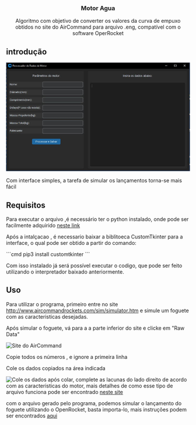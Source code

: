 <h3 align="center">Motor Agua</h3>
<p align="center">Algoritmo com objetivo de converter os valores da curva de empuxo obtidos no site do AirCommand para arquivo .eng, compatível com o software OperRocket</p>

## introdução

<img src="images/screenshot.JPG" alt="screenshot">

Com interface simples, a tarefa de simular os lançamentos torna-se mais fácil

## Requisitos
<p>Para executar o arquivo ,é necessário ter o python instalado, onde pode ser facilmente adquirido <a href="https://www.python.org/downloads/">neste link</a></p>
<p>Após a intalçacao , é necessario baixar a biblitoeca CustomTkinter para a interface, o qual pode ser obtido a partir do comando:</p>
```cmd
pip3 install customtkinter
```
<p>Com isso instalado já será possível executar o codigo, que pode ser feito utilizando o interpretador baixado anteriormente.</p>

## Uso

<p>Para utilizar o programa, primeiro entre no site <a href="http://www.aircommandrockets.com/sim/simulator.htm">http://www.aircommandrockets.com/sim/simulator.htm</a> e simule um foguete com as caracteristicas desejadas.</p>
<p>Após simular o foguete, vá para a a parte inferior do site e clicke em "Raw Data"</p>
<img src="images/tutorial/1.JPG" alt="Site do AirCommand">
<p>Copie todos os números , e ignore a primeira linha</p>
<p>Cole os dados copiados na área indicada</p>
<img src="images/tutorial/2.JPG" alt="Cole os dados">
após colar, complete as lacunas do lado direito de acordo com as caracteristicas do motor, mais detalhes de como esse tipo de arquivo funciona pode ser encontrado <a href="https://www.thrustcurve.org/info/raspformat.html">neste site</a>
<p>com o arquivo gerado pelo programa, podemos simular o lançamento do foguete utilizando o OpenRocket, basta importa-lo, mais instruções podem ser encontrados <a href="https://openrocket.info/tutorials/motor-selection.html#adding-your-own-motor-files">aqui</a></p>


